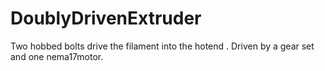 # DoublyDrivenExtruder
Two hobbed bolts drive the filament into the hotend . Driven by a gear set and one nema17motor.
